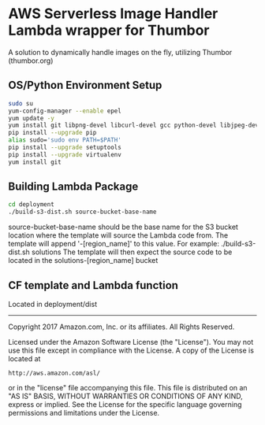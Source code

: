 # AWS Serverless Image Handler Lambda wrapper for Thumbor
A solution to dynamically handle images on the fly, utilizing Thumbor (thumbor.org) 

## OS/Python Environment Setup
```bash
sudo su
yum-config-manager --enable epel
yum update -y
yum install git libpng-devel libcurl-devel gcc python-devel libjpeg-devel -y
pip install --upgrade pip
alias sudo='sudo env PATH=$PATH'
pip install --upgrade setuptools
pip install --upgrade virtualenv
yum install git
```

## Building Lambda Package
```bash
cd deployment
./build-s3-dist.sh source-bucket-base-name
```
source-bucket-base-name should be the base name for the S3 bucket location where the template will source the Lambda code from. 
The template will append '-[region_name]' to this value.
For example: ./build-s3-dist.sh solutions
The template will then expect the source code to be located in the solutions-[region_name] bucket

## CF template and Lambda function
Located in deployment/dist


***

Copyright 2017 Amazon.com, Inc. or its affiliates. All Rights Reserved.

Licensed under the Amazon Software License (the "License"). You may not use this file except in compliance with the License. A copy of the License is located at

    http://aws.amazon.com/asl/

or in the "license" file accompanying this file. This file is distributed on an "AS IS" BASIS, WITHOUT WARRANTIES OR CONDITIONS OF ANY KIND, express or implied. See the License for the specific language governing permissions and limitations under the License.
